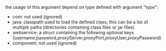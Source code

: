 
the usage of this argument depend on type defined with argument "type":
- com: not used (ignored)
- java: classpath used to load the defined class, this can be a list of multiple paths (directories containing class files or jar files)
- webservice: a struct containing the following optional keys (username,password,proxyServer,proxyPort,proxyUser,proxyPassword) 
- component: not used (ignored)
